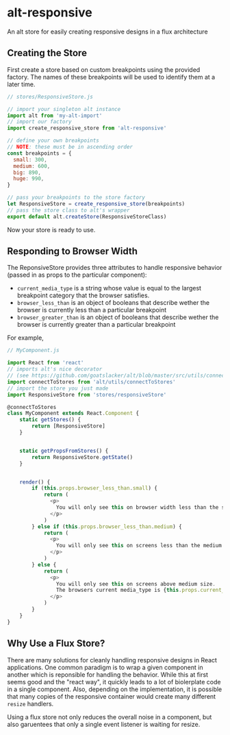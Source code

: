 # alt-responsive

An alt store for easily creating responsive designs in a flux architecture

## Creating the Store

First create a store based on custom breakpoints using the provided factory. The names of these breakpoints will be used to identify them at a later time.
```js
// stores/ResponsiveStore.js

// import your singleton alt instance
import alt from 'my-alt-import'
// import our factory
import create_responsive_store from 'alt-responsive'

// define your own breakpoints
// NOTE: these must be in ascending order
const breakpoints = {
  small: 300,
  medium: 600,
  big: 890,
  huge: 990,
}

// pass your breakpoints to the store factory
let ResponsiveStore = create_responsive_store(breakpoints)
// pass the store class to alt's wrapper    
export default alt.createStore(ResponsiveStoreClass)
```

Now your store is ready to use. 

## Responding to Browser Width

The ReponsiveStore provides three attributes to handle responsive behavior (passed in as props to the particular component):

* `current_media_type` is a string whose value is equal to the largest breakpoint category that the browser satisfies.
* `browser_less_than` is an object of booleans that describe wether the browser is currently less than a particular breakpoint
* `browser_greater_than` is an object of booleans that describe wether the browser is currently greater than a particular breakpoint

For example,
```js
// MyComponent.js

import React from 'react'
// imports alt's nice decorator
// (see https://github.com/goatslacker/alt/blob/master/src/utils/connectToStores.js)
import connectToStores from 'alt/utils/connectToStores'
// import the store you just made
import ResponsiveStore from 'stores/responsiveStore'

@connectToStores
class MyComponent extends React.Component {
    static getStores() {
        return [ResponsiveStore]
    }


    static getPropsFromStores() {
        return ResponsiveStore.getState()
    }


    render() {
        if (this.props.browser_less_than.small) {
            return (
              <p>
                You will only see this on browser width less than the small breakpoint!
              </p>
            )
        } else if (this.props.browser_less_than.medium) {
            return (
              <p>
                You will only see this on screens less than the medium breakpoint!
              </p>
            )
        } else {
            return (
              <p>
                You will only see this on screens above medium size. 
                The browsers current media_type is {this.props.current_media_type}.
              </p>
            )
        }
    }
}
```

## Why Use a Flux Store?

There are many solutions for cleanly handling responsive designs in React applications. One common paradigm is to wrap a given component in another which is reponsible for handling the behavior. While this at first seems good and the "react way", it quickly leads to a lot of biolerplate code in a single component. Also, depending on the implementation, it is possible that many copies of the responsive container would create many different `resize` handlers. 

Using a flux store not only reduces the overall noise in a component, but also garuentees that only a single event listener is waiting for resize.
